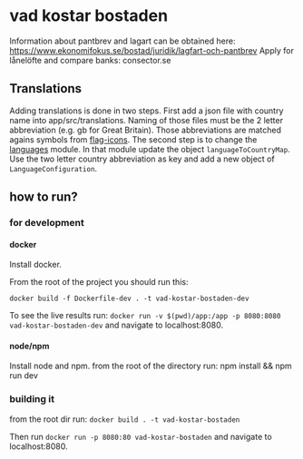 # vad kostar bostaden

Information about pantbrev and lagart can be obtained here: https://www.ekonomifokus.se/bostad/juridik/lagfart-och-pantbrev
Apply for lånelöfte and compare banks: consector.se

## Translations
Adding translations is done in two steps. First add a json file with country name into app/src/translations. Naming of those files must be the 2 letter abbreviation (e.g. gb for Great Britain). Those abbreviations are matched agains symbols from [flag-icons](https://github.com/lipis/flag-icons). The second step is to change the [languages](app/src/modules/language.ts) module. In that module update the object `languageToCountryMap`. Use the two letter country abbreviation as key and add a new object of `LanguageConfiguration`.

## how to run?

### for development

#### docker

Install docker.

From the root of the project you should run this:

`docker build -f Dockerfile-dev . -t vad-kostar-bostaden-dev`

To see the live results run:
`docker run -v $(pwd)/app:/app -p 8080:8080 vad-kostar-bostaden-dev`
and navigate to localhost:8080.

#### node/npm

Install node and npm.
from the root of the directory run: npm install && npm run dev

### building it

from the root dir run: `docker build . -t vad-kostar-bostaden`

Then run `docker run -p 8080:80 vad-kostar-bostaden` and navigate to localhost:8080.
